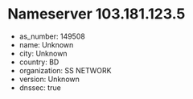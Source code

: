 # Nameserver 103.181.123.5

* as_number: 149508
* name: Unknown
* city: Unknown
* country: BD
* organization: SS NETWORK
* version: Unknown
* dnssec: true
